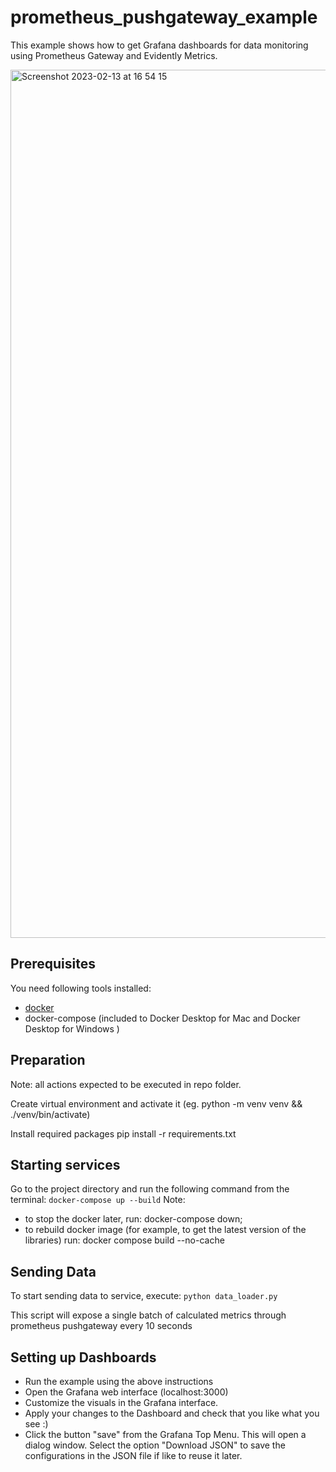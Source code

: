 ﻿# prometheus_pushgateway_example

This example shows how to get Grafana dashboards for data monitoring using Prometheus Gateway and Evidently Metrics. 

<img width="1389" alt="Screenshot 2023-02-13 at 16 54 15" src="https://user-images.githubusercontent.com/22995068/219074659-3570eb65-80d0-47c1-b39d-73040ea28200.png">

## Prerequisites
You need following tools installed:
- [docker](https://docs.docker.com/get-docker) 
- docker-compose (included to Docker Desktop for Mac and Docker Desktop for Windows )

## Preparation
Note: all actions expected to be executed in repo folder.

Create virtual environment and activate it (eg. python -m venv venv && ./venv/bin/activate)

Install required packages pip install -r requirements.txt

## Starting services
Go to the project directory and run the following command from the terminal: ```docker-compose up --build``` 
Note:
- to stop the docker later, run: docker-compose down;
- to rebuild docker image (for example, to get the latest version of the libraries) run: docker compose build --no-cache

## Sending Data
To start sending data to service, execute:
```python data_loader.py```

This script will expose a single batch of calculated metrics through prometheus pushgateway every 10 seconds

## Setting up Dashboards
- Run the example using the above instructions
- Open the Grafana web interface (localhost:3000)
- Customize the visuals in the Grafana interface.
- Apply your changes to the Dashboard and check that you like what you see :)
- Click the button "save" from the Grafana Top Menu. This will open a dialog window. Select the option "Download JSON" to save the configurations in the JSON file if like to reuse it later.
